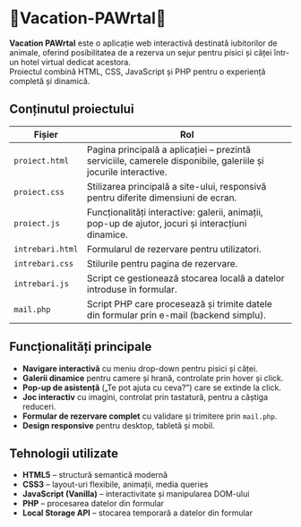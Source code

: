 # 🐾Vacation-PAWrtal🐾

**Vacation PAWrtal** este o aplicație web interactivă destinată iubitorilor de animale, oferind posibilitatea de a rezerva un sejur pentru pisici și căței într-un hotel virtual dedicat acestora.  
Proiectul combină HTML, CSS, JavaScript și PHP pentru o experiență completă și dinamică.

## Conținutul proiectului

| Fișier | Rol |
|--------|------|
| `proiect.html` | Pagina principală a aplicației – prezintă serviciile, camerele disponibile, galeriile și jocurile interactive. |
| `proiect.css` | Stilizarea principală a site-ului, responsivă pentru diferite dimensiuni de ecran. |
| `proiect.js` | Funcționalități interactive: galerii, animații, pop-up de ajutor, jocuri și interacțiuni dinamice. |
| `intrebari.html` | Formularul de rezervare pentru utilizatori. |
| `intrebari.css` | Stilurile pentru pagina de rezervare. |
| `intrebari.js` | Script ce gestionează stocarea locală a datelor introduse în formular. |
| `mail.php` | Script PHP care procesează și trimite datele din formular prin e-mail (backend simplu). |

## Funcționalități principale

- **Navigare interactivă** cu meniu drop-down pentru pisici și căței.  
- **Galerii dinamice** pentru camere și hrană, controlate prin hover și click.  
- **Pop-up de asistență** („Te pot ajuta cu ceva?”) care se extinde la click.  
- **Joc interactiv** cu imagini, controlat prin tastatură, pentru a câștiga reduceri.  
- **Formular de rezervare complet** cu validare și trimitere prin `mail.php`.  
- **Design responsive** pentru desktop, tabletă și mobil. 

## Tehnologii utilizate

- **HTML5** – structură semantică modernă  
- **CSS3** – layout-uri flexibile, animații, media queries  
- **JavaScript (Vanilla)** – interactivitate și manipularea DOM-ului  
- **PHP** – procesarea datelor din formular  
- **Local Storage API** – stocarea temporară a datelor din formular 

